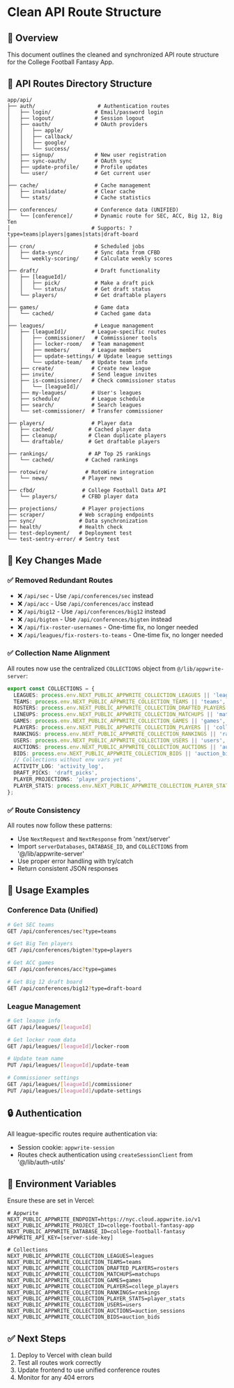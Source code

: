 # Clean API Route Structure

## 🎯 Overview
This document outlines the cleaned and synchronized API route structure for the College Football Fantasy App.

## 📁 API Routes Directory Structure

```
app/api/
├── auth/                    # Authentication routes
│   ├── login/              # Email/password login
│   ├── logout/             # Session logout
│   ├── oauth/              # OAuth providers
│   │   ├── apple/
│   │   ├── callback/
│   │   ├── google/
│   │   └── success/
│   ├── signup/             # New user registration
│   ├── sync-oauth/         # OAuth sync
│   ├── update-profile/     # Profile updates
│   └── user/               # Get current user
│
├── cache/                  # Cache management
│   ├── invalidate/         # Clear cache
│   └── stats/              # Cache statistics
│
├── conferences/            # Conference data (UNIFIED)
│   └── [conference]/       # Dynamic route for SEC, ACC, Big 12, Big Ten
│                          # Supports: ?type=teams|players|games|stats|draft-board
│
├── cron/                   # Scheduled jobs
│   ├── data-sync/          # Sync data from CFBD
│   └── weekly-scoring/     # Calculate weekly scores
│
├── draft/                  # Draft functionality
│   ├── [leagueId]/
│   │   ├── pick/           # Make a draft pick
│   │   └── status/         # Get draft status
│   └── players/            # Get draftable players
│
├── games/                  # Game data
│   └── cached/             # Cached game data
│
├── leagues/                # League management
│   ├── [leagueId]/        # League-specific routes
│   │   ├── commissioner/   # Commissioner tools
│   │   ├── locker-room/   # Team management
│   │   ├── members/       # League members
│   │   ├── update-settings/ # Update league settings
│   │   └── update-team/   # Update team info
│   ├── create/            # Create new league
│   ├── invite/            # Send league invites
│   ├── is-commissioner/   # Check commissioner status
│   │   └── [leagueId]/
│   ├── my-leagues/        # User's leagues
│   ├── schedule/          # League schedule
│   ├── search/            # Search leagues
│   └── set-commissioner/  # Transfer commissioner
│
├── players/               # Player data
│   ├── cached/           # Cached player data
│   ├── cleanup/          # Clean duplicate players
│   └── draftable/        # Get draftable players
│
├── rankings/             # AP Top 25 rankings
│   └── cached/          # Cached rankings
│
├── rotowire/            # RotoWire integration
│   └── news/           # Player news
│
├── cfbd/               # College Football Data API
│   └── players/        # CFBD player data
│
├── projections/        # Player projections
├── scraper/           # Web scraping endpoints
├── sync/              # Data synchronization
├── health/            # Health check
├── test-deployment/   # Deployment test
└── test-sentry-error/ # Sentry test
```

## 🔑 Key Changes Made

### ✅ Removed Redundant Routes
- ❌ `/api/sec` - Use `/api/conferences/sec` instead
- ❌ `/api/acc` - Use `/api/conferences/acc` instead
- ❌ `/api/big12` - Use `/api/conferences/big12` instead
- ❌ `/api/bigten` - Use `/api/conferences/bigten` instead
- ❌ `/api/fix-roster-usernames` - One-time fix, no longer needed
- ❌ `/api/leagues/fix-rosters-to-teams` - One-time fix, no longer needed

### ✅ Collection Name Alignment
All routes now use the centralized `COLLECTIONS` object from `@/lib/appwrite-server`:

```typescript
export const COLLECTIONS = {
  LEAGUES: process.env.NEXT_PUBLIC_APPWRITE_COLLECTION_LEAGUES || 'leagues',
  TEAMS: process.env.NEXT_PUBLIC_APPWRITE_COLLECTION_TEAMS || 'teams',
  ROSTERS: process.env.NEXT_PUBLIC_APPWRITE_COLLECTION_DRAFTED_PLAYERS || 'rosters',
  LINEUPS: process.env.NEXT_PUBLIC_APPWRITE_COLLECTION_MATCHUPS || 'matchups',
  GAMES: process.env.NEXT_PUBLIC_APPWRITE_COLLECTION_GAMES || 'games',
  PLAYERS: process.env.NEXT_PUBLIC_APPWRITE_COLLECTION_PLAYERS || 'college_players',
  RANKINGS: process.env.NEXT_PUBLIC_APPWRITE_COLLECTION_RANKINGS || 'rankings',
  USERS: process.env.NEXT_PUBLIC_APPWRITE_COLLECTION_USERS || 'users',
  AUCTIONS: process.env.NEXT_PUBLIC_APPWRITE_COLLECTION_AUCTIONS || 'auction_sessions',
  BIDS: process.env.NEXT_PUBLIC_APPWRITE_COLLECTION_BIDS || 'auction_bids',
  // Collections without env vars yet
  ACTIVITY_LOG: 'activity_log',
  DRAFT_PICKS: 'draft_picks',
  PLAYER_PROJECTIONS: 'player_projections',
  PLAYER_STATS: process.env.NEXT_PUBLIC_APPWRITE_COLLECTION_PLAYER_STATS || 'player_stats'
};
```

### ✅ Route Consistency
All routes now follow these patterns:
- Use `NextRequest` and `NextResponse` from 'next/server'
- Import `serverDatabases`, `DATABASE_ID`, and `COLLECTIONS` from '@/lib/appwrite-server'
- Use proper error handling with try/catch
- Return consistent JSON responses

## 🚀 Usage Examples

### Conference Data (Unified)
```bash
# Get SEC teams
GET /api/conferences/sec?type=teams

# Get Big Ten players
GET /api/conferences/bigten?type=players

# Get ACC games
GET /api/conferences/acc?type=games

# Get Big 12 draft board
GET /api/conferences/big12?type=draft-board
```

### League Management
```bash
# Get league info
GET /api/leagues/[leagueId]

# Get locker room data
GET /api/leagues/[leagueId]/locker-room

# Update team name
PUT /api/leagues/[leagueId]/update-team

# Commissioner settings
GET /api/leagues/[leagueId]/commissioner
PUT /api/leagues/[leagueId]/update-settings
```

## 🔒 Authentication
All league-specific routes require authentication via:
- Session cookie: `appwrite-session`
- Routes check authentication using `createSessionClient` from '@/lib/auth-utils'

## 📝 Environment Variables
Ensure these are set in Vercel:
```env
# Appwrite
NEXT_PUBLIC_APPWRITE_ENDPOINT=https://nyc.cloud.appwrite.io/v1
NEXT_PUBLIC_APPWRITE_PROJECT_ID=college-football-fantasy-app
NEXT_PUBLIC_APPWRITE_DATABASE_ID=college-football-fantasy
APPWRITE_API_KEY=[server-side-key]

# Collections
NEXT_PUBLIC_APPWRITE_COLLECTION_LEAGUES=leagues
NEXT_PUBLIC_APPWRITE_COLLECTION_TEAMS=teams
NEXT_PUBLIC_APPWRITE_COLLECTION_DRAFTED_PLAYERS=rosters
NEXT_PUBLIC_APPWRITE_COLLECTION_MATCHUPS=matchups
NEXT_PUBLIC_APPWRITE_COLLECTION_GAMES=games
NEXT_PUBLIC_APPWRITE_COLLECTION_PLAYERS=college_players
NEXT_PUBLIC_APPWRITE_COLLECTION_RANKINGS=rankings
NEXT_PUBLIC_APPWRITE_COLLECTION_PLAYER_STATS=player_stats
NEXT_PUBLIC_APPWRITE_COLLECTION_USERS=users
NEXT_PUBLIC_APPWRITE_COLLECTION_AUCTIONS=auction_sessions
NEXT_PUBLIC_APPWRITE_COLLECTION_BIDS=auction_bids
```

## ✅ Next Steps
1. Deploy to Vercel with clean build
2. Test all routes work correctly
3. Update frontend to use unified conference routes
4. Monitor for any 404 errors

